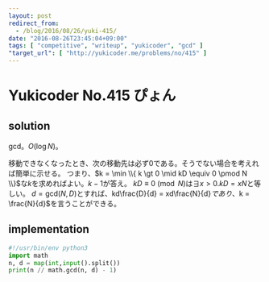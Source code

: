 ```yaml
---
layout: post
redirect_from:
  - /blog/2016/08/26/yuki-415/
date: "2016-08-26T23:45:04+09:00"
tags: [ "competitive", "writeup", "yukicoder", "gcd" ]
"target_url": [ "http://yukicoder.me/problems/no/415" ]
---
```


# Yukicoder No.415 ぴょん

## solution

gcd。$O(\log N)$。

移動できなくなったとき、次の移動先は必ず$0$である。そうでない場合を考えれば簡単に示せる。
つまり、$k = \min \\{ k \gt 0 \mid kD \equiv 0 \pmod N \\}$な$k$を求めればよい。$k-1$が答え。
$kD \equiv 0 \pmod N$は$\exists x \gt 0. kD = xN$と等しい。
$d = \mathrm{gcd}(N, D)$とすれば、kd\frac{D}{d} = xd\frac{N}{d}$であり、$k = \frac{N}{d}$を言うことができる。

## implementation

``` python
#!/usr/bin/env python3
import math
n, d = map(int,input().split())
print(n // math.gcd(n, d) - 1)
```
